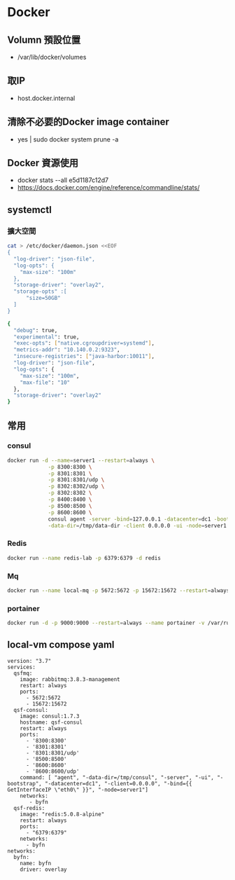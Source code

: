 # Docker
## Volumn 預設位置
- /var/lib/docker/volumes
## 取IP
- host.docker.internal
## 清除不必要的Docker image container
- yes | sudo docker system prune -a
## Docker 資源使用
- docker stats --all e5d1187c12d7
- https://docs.docker.com/engine/reference/commandline/stats/
## systemctl
### 擴大空間
```sh
cat > /etc/docker/daemon.json <<EOF
{
  "log-driver": "json-file",
  "log-opts": {
    "max-size": "100m"
  },
  "storage-driver": "overlay2",
  "storage-opts" :[
      "size=50GB"
  ]
}
```
``` sh
{
  "debug": true,
  "experimental": true,
  "exec-opts": ["native.cgroupdriver=systemd"],
  "metrics-addr": "10.140.0.2:9323",
  "insecure-registries": ["java-harbor:10011"],
  "log-driver": "json-file",
  "log-opts": {
    "max-size": "100m",
    "max-file": "10"
  },
  "storage-driver": "overlay2"
}
```
## 常用
### consul 
```sh
docker run -d --name=server1 --restart=always \
             -p 8300:8300 \
             -p 8301:8301 \
             -p 8301:8301/udp \
             -p 8302:8302/udp \
             -p 8302:8302 \
             -p 8400:8400 \
             -p 8500:8500 \
             -p 8600:8600 \
             consul agent -server -bind=127.0.0.1 -datacenter=dc1 -bootstrap \
             -data-dir=/tmp/data-dir -client 0.0.0.0 -ui -node=server1
```
### Redis
```sh
docker run --name redis-lab -p 6379:6379 -d redis
```
### Mq
```sh
docker run --name local-mq -p 5672:5672 -p 15672:15672 --restart=always -d rabbitmq:3.8.3-management
```
### portainer
```sh
docker run -d -p 9000:9000 --restart=always --name portainer -v /var/run/docker.sock:/var/run/docker.sock portainer/portainer
```
## local-vm compose yaml
```
version: "3.7"
services:
  qsfmq:
    image: rabbitmq:3.8.3-management
    restart: always
    ports:
      - 5672:5672
      - 15672:15672
  qsf-consul:
    image: consul:1.7.3
    hostname: qsf-consul
    restart: always
    ports:
      - '8300:8300'
      - '8301:8301'
      - '8301:8301/udp'
      - '8500:8500'
      - '8600:8600'
      - '8600:8600/udp'
    command: [ "agent", "-data-dir=/tmp/consul", "-server", "-ui", "-bootstrap", "-datacenter=dc1", "-client=0.0.0.0", "-bind={{ GetInterfaceIP \"eth0\" }}", "-node=server1"]
    networks:
       - byfn
  qsf-redis:
    image: "redis:5.0.8-alpine"
    restart: always
    ports:
      - "6379:6379"
    networks:
      - byfn
networks:
  byfn:
    name: byfn
    driver: overlay
```
